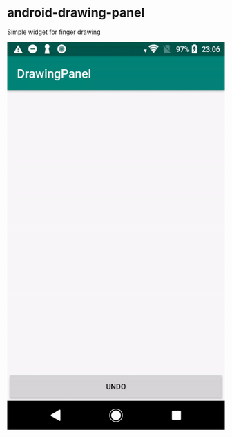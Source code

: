 # android-drawing-panel
Simple widget for finger drawing

![](https://github.com/mlkt12/android-drawing-panel/blob/master/dp.gif)

